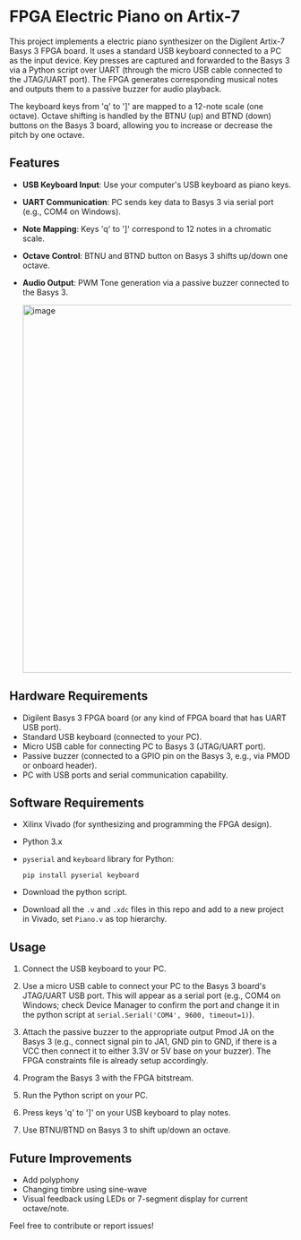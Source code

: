 # FPGA Electric Piano on Artix-7

This project implements a electric piano synthesizer on the Digilent Artix-7 Basys 3 FPGA board. It uses a standard USB keyboard connected to a PC as the input device. Key presses are captured and forwarded to the Basys 3 via a Python script over UART (through the micro USB cable connected to the JTAG/UART port). The FPGA generates corresponding musical notes and outputs them to a passive buzzer for audio playback.

The keyboard keys from 'q' to ']' are mapped to a 12-note scale (one octave). Octave shifting is handled by the BTNU (up) and BTND (down) buttons on the Basys 3 board, allowing you to increase or decrease the pitch by one octave.

## Features
- **USB Keyboard Input**: Use your computer's USB keyboard as piano keys.
- **UART Communication**: PC sends key data to Basys 3 via serial port (e.g., COM4 on Windows).
- **Note Mapping**: Keys 'q' to ']' correspond to 12 notes in a chromatic scale.
- **Octave Control**: BTNU and BTND button on Basys 3 shifts up/down one octave.
- **Audio Output**: PWM Tone generation via a passive buzzer connected to the Basys 3.

  <img width="673" height="657" alt="image" src="https://github.com/user-attachments/assets/708448db-84a3-45d1-b2ca-e37c5c30a708" />


## Hardware Requirements
- Digilent Basys 3 FPGA board (or any kind of FPGA board that has UART USB port).
- Standard USB keyboard (connected to your PC).
- Micro USB cable for connecting PC to Basys 3 (JTAG/UART port).
- Passive buzzer (connected to a GPIO pin on the Basys 3, e.g., via PMOD or onboard header).
- PC with USB ports and serial communication capability.

## Software Requirements
- Xilinx Vivado (for synthesizing and programming the FPGA design).
- Python 3.x
- `pyserial` and `keyboard` library for Python:
  
  ```
  pip install pyserial keyboard
  ```
- Download the python script.
- Download all the `.v` and `.xdc` files in this repo and add to a new project in Vivado, set `Piano.v` as top hierarchy.

## Usage
1. Connect the USB keyboard to your PC.
   
2. Use a micro USB cable to connect your PC to the Basys 3 board's JTAG/UART USB port. This will appear as a serial port (e.g., COM4 on Windows; check Device Manager to confirm the port and change it in the python script at `serial.Serial('COM4', 9600, timeout=1)`).
   
3. Attach the passive buzzer to the appropriate output Pmod JA on the Basys 3 (e.g., connect signal pin to JA1, GND pin to GND, if there is a VCC then connect it to either 3.3V or 5V base on your buzzer). The FPGA constraints file is already setup accordingly.
   
4. Program the Basys 3 with the FPGA bitstream.
 
5. Run the Python script on your PC.
 
6. Press keys 'q' to ']' on your USB keyboard to play notes.
 
7. Use BTNU/BTND on Basys 3 to shift up/down an octave.

## Future Improvements
- Add polyphony
- Changing timbre using sine-wave
- Visual feedback using LEDs or 7-segment display for current octave/note.

Feel free to contribute or report issues!
